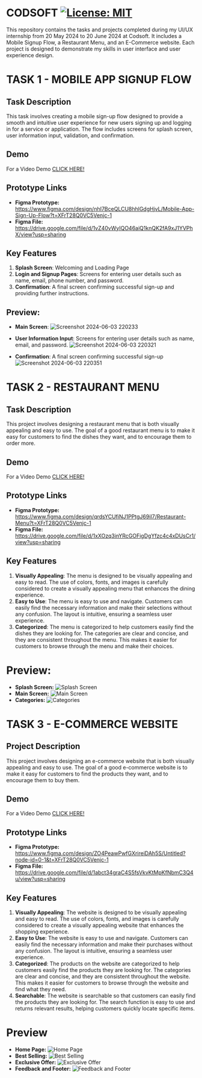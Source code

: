 # CODSOFT [![License: MIT](https://img.shields.io/badge/License-MIT-yellow.svg)](https://opensource.org/licenses/MIT)
This repository contains the tasks and projects completed during my UI/UX internship from 20 May 2024 to 20 June 2024 at Codsoft. It includes a Mobile Signup Flow, a Restaurant Menu, and an E-Commerce website. Each project is designed to demonstrate my skills in user interface and user experience design.

# TASK 1 - MOBILE APP SIGNUP FLOW

## Task Description
This task involves creating a mobile sign-up flow designed to provide a smooth and intuitive user experience for new users signing up and logging in for a service or application. The flow includes screens for splash screen, user information input, validation, and confirmation.

## Demo
For a Video Demo [CLICK HERE!](https://drive.google.com/file/d/1ix4WdlzB-4ILAEFTP-4WV9f7oQLdcNdK/view?usp=sharing)

## Prototype Links
- **Figma Prototype:** https://www.figma.com/design/nhI7BceQLCU8hhlGdgHjvL/Mobile-App-Sign-Up-Flow?t=XFrT28Q0VC5Venjc-1
- **Figma File:** https://drive.google.com/file/d/1vZ40vWyIQO46aiQ1knQK2fA9xJ1YVPhX/view?usp=sharing

## Key Features
1. **Splash Screen**: Welcoming and Loading Page
2. **Login and Signup Pages**: Screens for entering user details such as name, email, phone number, and password.
3. **Confirmation**: A final screen confirming successful sign-up and providing further instructions.

## Preview:
- **Main Screen**:
  ![Screenshot 2024-06-03 220233](https://github.com/rockstar-narmu/CODSOFT/assets/143437598/10211bdb-9246-4cc2-88fe-a7be998dff17)

- **User Information Input**: Screens for entering user details such as name, email, and password.
  ![Screenshot 2024-06-03 220321](https://github.com/rockstar-narmu/CODSOFT/assets/143437598/e0b461ea-b3bb-4c7f-9403-553e26ac9d80)

- **Confirmation**: A final screen confirming successful sign-up
  ![Screenshot 2024-06-03 220351](https://github.com/rockstar-narmu/CODSOFT/assets/143437598/10a8422c-82ce-43a3-8979-db1c72860d6a)



# TASK 2 - RESTAURANT MENU

## Task Description

This project involves designing a restaurant menu that is both visually appealing and easy to use. The goal of a good restaurant menu is to make it easy for customers to find the dishes they want, and to encourage them to order more.

## Demo

For a Video Demo [CLICK HERE!](https://drive.google.com/file/d/1yQlJBm_UfzM8dy5cKoOykrf92nwZXPD0/view?usp=sharing)

## Prototype Links
- **Figma Prototype:** https://www.figma.com/design/qrdsYCUfiNJ1PPtgJ69iI7/Restaurant-Menu?t=XFrT28Q0VC5Venjc-1
- **Figma File:** https://drive.google.com/file/d/1xXOzq3inYRcGOFigDgYfzc4c4xDUsCr1/view?usp=sharing

## Key Features
1. **Visually Appealing**: The menu is designed to be visually appealing and easy to read. The use of colors, fonts, and images is carefully considered to create a visually appealing menu that enhances the dining experience.
2. **Easy to Use**: The menu is easy to use and navigate. Customers can easily find the necessary information and make their selections without any confusion. The layout is intuitive, ensuring a seamless user experience.
3. **Categorized**: The menu is categorized to help customers easily find the dishes they are looking for. The categories are clear and concise, and they are consistent throughout the menu. This makes it easier for customers to browse through the menu and make their choices.

# Preview:
- **Splash Screen:** ![Splash Screen](https://github.com/rockstar-narmu/CODSOFT/assets/143437598/8b92fca9-aa17-420d-8bf0-f138a2682eee)
- **Main Screen:** ![Main Screen](https://github.com/rockstar-narmu/CODSOFT/assets/143437598/b48145da-7653-46fe-b37c-76cdbff77d56)
- **Categories:** ![Categories](https://github.com/rockstar-narmu/CODSOFT/assets/143437598/cd435aad-539f-4a72-b4d8-ac858a575cd3)



# TASK 3 - E-COMMERCE WEBSITE

## Project Description

This project involves designing an e-commerce website that is both visually appealing and easy to use. The goal of a good e-commerce website is to make it easy for customers to find the products they want, and to encourage them to buy them.

## Demo

For a Video Demo [CLICK HERE!](https://drive.google.com/file/d/1yckRQT1YZ2gR42wCQsPr2nEdIUcAcvbD/view?usp=sharing)

## Prototype Links
- **Figma Prototype:** https://www.figma.com/design/ZO4PeawPwfGXrireiDAh5S/Untitled?node-id=0-1&t=XFrT28Q0VC5Venjc-1
- **Figma File:** https://drive.google.com/file/d/1abct34graC4S5fsVkvKtMpKfNbmC3Q4u/view?usp=sharing

## Key Features
1. **Visually Appealing**: The website is designed to be visually appealing and easy to read. The use of colors, fonts, and images is carefully considered to create a visually appealing website that enhances the shopping experience.
2. **Easy to Use**: The website is easy to use and navigate. Customers can easily find the necessary information and make their purchases without any confusion. The layout is intuitive, ensuring a seamless user experience.
3. **Categorized**: The products on the website are categorized to help customers easily find the products they are looking for. The categories are clear and concise, and they are consistent throughout the website. This makes it easier for customers to browse through the website and find what they need.
4. **Searchable**: The website is searchable so that customers can easily find the products they are looking for. The search function is easy to use and returns relevant results, helping customers quickly locate specific items.

# Preview
- **Home Page:** ![Home Page](https://github.com/rockstar-narmu/CODSOFT/assets/143437598/3485f12a-34e1-4bc4-b1f8-fa3c13dbac54)
- **Best Selling:** ![Best Selling](https://github.com/rockstar-narmu/CODSOFT/assets/143437598/7f8fe064-2fb9-41c2-b0b9-06b20bee7567)
- **Exclusive Offer:** ![Exclusive Offer](https://github.com/rockstar-narmu/CODSOFT/assets/143437598/061e24db-0597-49f7-a0bf-4349840da818)
- **Feedback and Footer:** ![Feedback and Footer](https://github.com/rockstar-narmu/CODSOFT/assets/143437598/2fecdf2c-1eba-4be3-a91f-a8929bb95bfc)
